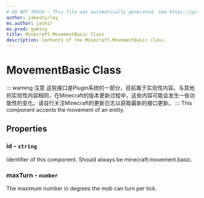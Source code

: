 ```yaml
---
# DO NOT TOUCH — This file was automatically generated. See https://github.com/Mojang/MinecraftScriptingApiDocsGenerator to modify descriptions, examples, etc.
author: jakeshirley
ms.author: jashir
ms.prod: gaming
title: Minecraft.MovementBasic Class
description: Contents of the Minecraft.MovementBasic class.
---
```

# MovementBasic Class
::: warning 注意
这些接口是Plugin系统的一部分，目前属于实验性内容。与其他的实验性内容相同，在Minecraft的版本更新过程中，这些内容可能会发生一些功能性的变化。请自行关注Minecraft的更新日志以获取最新的接口更新。
:::
This component accents the movement of an entity.

## Properties
### **id** - `string`
Identifier of this component. Should always be minecraft:movement.basic.


### **maxTurn** - `number`
The maximum number in degrees the mob can turn per tick.



